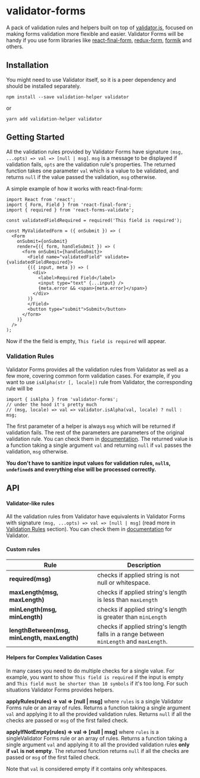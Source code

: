 # validator-forms

A pack of validation rules and helpers built on top of [validator.js](https://github.com/chriso/validator.js), focused on making forms validation more flexible and easier. Validator Forms will be handy if you use form libraries like [react-final-form](https://github.com/final-form/react-final-form), [redux-form](https://github.com/erikras/redux-form), [formik](https://github.com/jaredpalmer/formik) and others.

## Installation

You might need to use Validator itself, so it is a peer dependency and should be installed separately.

    npm install --save validation-helper validator

or

    yarn add validation-helper validator

## Getting Started

All the validation rules provided by Validator Forms have signature `(msg, ...opts) => val => [null | msg]`. `msg` is a message to be displayed if validation fails, `opts` are the validation rule's properties. The returned function takes one parameter `val` which is a value to be validated, and returns `null` if the value passed the validation, `msg` otherwise.

A simple example of how it works with react-final-form:

    import React from 'react';
    import { Form, Field } from 'react-final-form';
    import { required } from 'react-forms-validate';

    const validatedFieldRequired = required('This field is required');

    const MyValidatedForm = ({ onSubmit }) => (
      <Form
        onSubmit={onSubmit}
        render={({ form, handleSubmit }) => (
          <form onSubmit={handleSubmit}>
            <Field name="validatedField" validate={validatedFieldRequired}>
            {({ input, meta }) => (
              <div>
                <label>Required Field</label>
                <input type="text" {...input} />
                {meta.error && <span>{meta.error}</span>}
              </div>
            )}
            </Field>
            <button type="submit">Submit</button>
          </form>
        )}
      />
    );

Now if the the field is empty, `This field is required` will appear.

### Validation Rules

Validator Forms provides all the validation rules from Validator as well as a few more, covering common form validation cases. For example, if you want to use `isAlpha(str [, locale])` rule from Validator, the corresponding rule will be

    import { isAlpha } from 'validator-forms';
    // under the hood it's pretty much
    // (msg, locale) => val => validator.isAlpha(val, locale) ? null : msg;

The first parameter of a helper is always `msg` which will be returned if validation fails. The rest of the parameters are parameters of the original validation rule. You can check them in [documentation](https://github.com/chriso/validator.js#validators).
The returned value is a function taking a single argument `val` and returning `null` if `val` passes the validation, `msg` otherwise.

**You don't have to sanitize input values for validation rules, `null`s, `undefined`s and everything else will be processed correctly.**

## API

#### Validator-like rules

All the validation rules from Validator have equivalents in Validator Forms with signature `(msg, ...opts) => val => [null | msg]` (read more in [Validation Rules](#validation-rules) section).
You can check them in [documentation](https://github.com/chriso/validator.js#validators) for Validator.

#### Custom rules

| Rule                                         | Description                                                                             |
| -------------------------------------------- | --------------------------------------------------------------------------------------- |
| **required(msg)**                            | checks if applied string is not null or whitespace.                                     |
| **maxLength(msg, maxLength)**                | checks if applied string's length is less than `maxLength`                              |
| **minLength(msg, minLength)**                | checks if applied string's length is greater than `minLength`                           |
| **lengthBetween(msg, minLength, maxLength)** | checks if applied string's length falls in a range between `minLength` and `maxLength`. |

#### Helpers for Complex Validation Cases

In many cases you need to do multiple checks for a single value. For example, you want to show `This field is required` if the input is empty and `This field must be shorter than 10 symbols` if it's too long. For such situations Validator Forms provides helpers.

**applyRules(rules) => val => [null | msg]** where `rules` is a single Validator Forms rule or an array of rules. Returns a function taking a single argument `val` and applying it to all the provided validation rules. Returns `null` if all the checks are passed or `msg` of the first failed check.

**applyIfNotEmpty(rules) => val => [null | msg]** where `rules` is a singleValidator Forms rule or an array of rules. Returns a function taking a single argument `val` and applying it to all the provided validation rules **only if `val` is not empty**. The returned function returns `null` if all the checks are passed or `msg` of the first failed check.

Note that `val` is considered empty if it contains only whitespaces.

